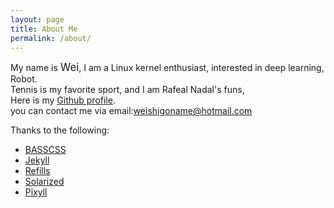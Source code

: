 ```yaml
---
layout: page
title: About Me
permalink: /about/
---
```


My name is <big>Wei</big>, I am a Linux kernel enthusiast, interested in deep learning, Robot.  
Tennis is my favorite sport, and I am Rafeal Nadal's funs,  
Here is my [Github profile](https://github.com/helloweishi/).  
you can contact me via email:weishigoname@hotmail.com


Thanks to the following:

* [BASSCSS](http://basscss.com)
* [Jekyll](http://jekyllrb.com)
* [Refills](http://refills.bourbon.io/)
* [Solarized](http://ethanschoonover.com/solarized)
* [Pixyll](https://github.com/johnotander/pixyll)